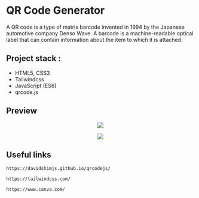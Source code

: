 # QR Code Generator

A QR code is a type of matrix barcode invented in 1994 by the Japanese automotive company Denso Wave. A barcode is a machine-readable optical label that can contain information about the item to which it is attached.

## Project stack :

* HTML5, CSS3
* Tailwindcss
* JavaScript (ES6)
* qrcode.js

## Preview 

<p align="center"><img src="./img/Preview1"/></p>
<p align="center"><img src="./img/Preview2"/></p>

## Useful links
```
https://davidshimjs.github.io/qrcodejs/
```
```
https://tailwindcss.com/
```
```
https://www.canva.com/
```
